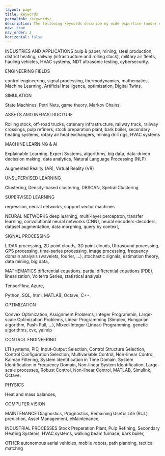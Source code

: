 ```yaml
---
layout: page
title: keywords
permalink: /keywords/  
description: The following keywords describe my wide expertise (under construction)
nav: true
nav_order: 2
horizontal: false
---
```


INDUSTRIES AND APPLICATIONS
pulp & paper, mining, steel production, district heating, railway (infrastructure and rolling stock), military air fleets, hauling vehicles, HVAC systems, NDT ultrasonic testing, cybersecurity.

ENGINEERING FIELDS

 control engineering, signal processing, thermodynamics, mathematics, Machine Learning, Artificial Intelligence, optimization, Digital Twins, 

SIMULATION

State Machines, Petri Nets, game theory, Markov Chains, 

ASSETS AMD INFRASTRUCTURE

Rolling stock, off-road trucks, catenary infrastructure, railway track, railway crossings, pulp refiners, stock preparation plant, bark boiler, secondary heating systems, rotary air heat exchangers, mining drill rigs, HVAC systems


MACHINE LEARNING & AI

Explainable Learning, Expert Systems,  algorithms, big data, data-driven decission making, data analytics, Natural Language Processing (NLP)


Augmented Reality (AR), Virtual Reality (VR)


UNSUPERVISED LEARNING

Clustering, Density-based clustering, DBSCAN, Spetral Clustering

SUPERVISED LEARNING

regression, neural networks, support vector machines

NEURAL NETWORKS
deep learning, multi-layer perceptron, transfer learning, convolutional neural networks (CNN), neural encoders-decoders,  dataset augmentation, data morphing, query by context, 

SIGNAL PROCESSING

LIDAR processing, 2D point clouds, 3D point clouds, Ultrasound processing, GPS processing, time-series processing, image processing, frequency domain analysis (wavelets, fourier, ...), stochastic signals, estimation theory, data mining, big data, 

MATHEMATICS
differential equations, partial differential equations (PDE), linearization, Volterra Series, statistical analysis

TensorFlow, Azure, 

Python, SQL, html, MATLAB, Octave, C++, 


OPTIMIZATION

Convex Optimization, Assignment Problems, Integer Programmin, Large-scale Optimization Problems, Linear Programming (Simplex, Hungarian algorithm, Push-Pull, ...), Mixed-Integer (Linear) Programming, genetic algorithms, cvx, yalmip

CONTROL ENGINEERING

LTI systems, PID, Input-Output Selection, Control Structure Selection, Control Configuration Selection,  Multivariable Control, Non-linear Control, Kalman Filtering, System Identification in Time Domain, System Identification in Frequency Domain, Non-linear System Identification, Large-scale processes, Robust Control, Non-linear Control, MATLAB, Simulink, Octave. 

PHYSICS

Heat and mass balances, 

COMPUTER VISION

MAINTENANCE
Diagnostics, Prognostics, Remaining Useful Life (RUL) prediction, Asset Management, eMaintenance, 

INDUSTRIAL PROCESSES
Stock Preparation Plant, Pulp Refining, Secondary Heating Systems, HVAC systems, walking beam furnace, bark boiler, 

OTHER
autonomous aerial vehicles, mobile robots, path planning, tactical matchng